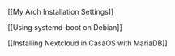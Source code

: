 [[My Arch Installation Settings]]

[[Using systemd-boot on Debian]]

[[Installing Nextcloud in CasaOS with MariaDB]]
